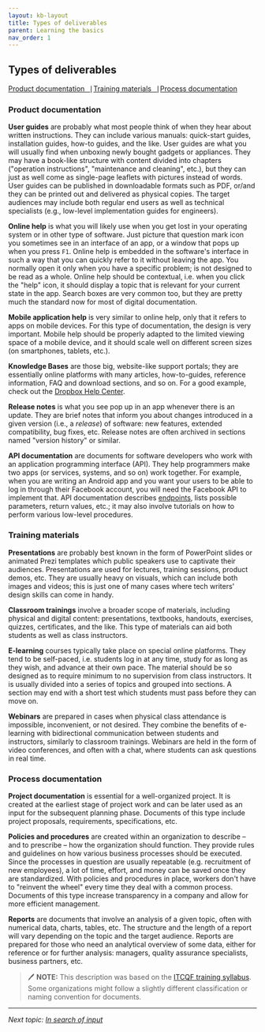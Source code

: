 ```yaml
---
layout: kb-layout
title: Types of deliverables
parent: Learning the basics
nav_order: 1
---
```


## Types of deliverables

[Product documentation⎹](#product-documentation) [Training materials⎹](#training-materials) [Process documentation](#process-documentation) 

### Product documentation

**User guides** are probably what most people think of when they hear about written instructions. They can include various manuals: quick-start guides, installation guides, how-to guides, and the like. User guides are what you will usually find when unboxing newly bought gadgets or appliances. They may have a book-like structure with content divided into chapters ("operation instructions", "maintenance and cleaning", etc.), but they can just as well come as single-page leaflets with pictures instead of words. User guides can be published in downloadable formats such as PDF, or/and they can be printed out and delivered as physical copies. The target audiences may include both regular end users as well as technical specialists (e.g., low-level implementation guides for engineers).

**Online help** is what you will likely use when you get lost in your operating system or in other type of software. Just picture that question mark icon you sometimes see in an interface of an app, or a window that pops up when you press `F1`. Online help is embedded in the software's interface in such a way that you can quickly refer to it without leaving the app. You normally open it only when you have a specific problem; is not designed to be read as a whole. Online help should be contextual, i.e. when you click the "help" icon, it should display a topic that is relevant for your current state in the app. Search boxes are very common too, but they are pretty much the standard now for most of digital documentation.  

**Mobile application help** is very similar to online help, only that it refers to apps on mobile devices. For this type of documentation, the design is very important. Mobile help should be properly adapted to the limited viewing space of a mobile device, and it should scale well on different screen sizes (on smartphones, tablets, etc.).  

**Knowledge Bases** are those big, website-like support portals; they are essentially online platforms with many articles, how-to-guides, reference information, FAQ and download sections, and so on. For a good example, check out the [Dropbox Help Center](https://help.dropbox.com/).  

**Release notes** is what you see pop up in an app whenever there is an update. They are brief notes that inform you about changes introduced in a given version (i.e., a *release*) of software: new features, extended compatibility, bug fixes, etc. Release notes are often archived in sections named "version history" or similar.  

**API documentation** are documents for software developers who work with an application programming interface (API). They help programmers make two apps (or services, systems, and so on) work together. For example, when you are writing an Android app and you want your users to be able to log in through their Facebook account, you will need the Facebook API to implement that. API documentation describes [endpoints](../../09-glossary/index.md/#e), lists possible parameters, return values, etc.; it may also involve tutorials on how to perform various low-level procedures.  

### Training materials

**Presentations** are probably best known in the form of PowerPoint slides or animated Prezi templates which public speakers use to captivate their audiences. Presentations are used for lectures, training sessions, product demos, etc. They are usually heavy on visuals, which can include both images and videos; this is just one of many cases where tech writers' design skills can come in handy.    

**Classroom trainings** involve a broader scope of materials, including physical and digital content: presentations, textbooks, handouts, exercises, quizzes, certificates, and the like. This type of materials can aid both students as well as class instructors.  

**E-learning** courses typically take place on special online platforms. They tend to be self-paced, i.e. students log in at any time, study for as long as they wish, and advance at their own pace. The material should be so designed as to require minimum to no supervision from class instructors. It is usually divided into a series of topics and grouped into sections. A section may end with a short test which students must pass before they can move on.  

**Webinars** are prepared in cases when physical class attendance is impossible, inconvenient, or not desired. They combine the benefits of e-learning with bidirectional communication between students and instructors, similarly to classroom trainings. Webinars are held in the form of video conferences, and often with a chat, where students can ask questions in real time.  

### Process documentation

**Project documentation** is essential for a well-organized project. It is created at the earliest stage of project work and can be later used as an input for the subsequent planning phase. Documents of this type include project proposals, requirements, specifications, etc.  

**Policies and procedures** are created within an organization to describe – and to prescribe – how the organization should function. They provide rules and guidelines on how various business processes should be executed. Since the processes in question are usually repeatable (e.g. recruitment of new employees), a lot of time, effort, and money can be saved once they are standardized. With policies and procedures in place, workers don't have to "reinvent the wheel" every time they deal with a common process. Documents of this type increase transparency in a company and allow for more efficient management.  

**Reports** are documents that involve an analysis of a given topic, often with numerical data, charts, tables, etc. The structure and the length of a report will vary depending on the topic and the target audience. Reports are prepared for those who need an analytical overview of some data, either for reference or for further analysis: managers, quality assurance specialists, business partners, etc.  

> 🖊️ **NOTE:** This description was based on the [ITCQF training syllabus](https://itcqf.org/wp-content/uploads/2020/06/ITCQF_Syllabus_v2_0Jun2020.pdf). Some organizations might follow a slightly different classification or naming convention for documents.  

---

*Next topic: [In search of input](../2-in-search-of-input/)*